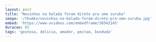 ```yaml
---
layout: post
title: "Novinhas na balada foram direto pra uma suruba"
image: '/thumbs/novinhas-na-balada-foram-direto-pra-uma-suruba.jpg'
embed: 'https://www.xvideos.com/embedframe/36542145'
duracao: 85
tags: 'gostosa, delicia, amador, peitao, bunduda'
---
```

